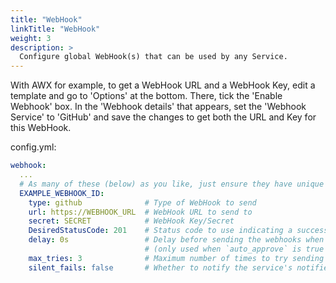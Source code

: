 ```yaml
---
title: "WebHook"
linkTitle: "WebHook"
weight: 3
description: >
  Configure global WebHook(s) that can be used by any Service.
---
```


With AWX for example, to get a WebHook URL and a WebHook Key, edit a template and go to
'Options' at the bottom. There, tick the 'Enable Webhook' box. In the 'Webhook details'
that appears, set the 'Webhook Service' to 'GitHub' and save the changes to get both
the URL and Key for this WebHook.

config.yml:
```yaml
webhook:
  ...
  # As many of these (below) as you like, just ensure they have unique ID's
  EXAMPLE_WEBHOOK_ID:
    type: github              # Type of WebHook to send
    url: https://WEBHOOK_URL  # WebHook URL to send to
    secret: SECRET            # WebHook Key/Secret
    DesiredStatusCode: 201    # Status code to use indicating a success. Using 0 will accept any 2XX status code
    delay: 0s                 # Delay before sending the webhooks when a new release is found
                              # (only used when `auto_approve` is true for the service)
    max_tries: 3              # Maximum number of times to try sending this message until a send is successful
    silent_fails: false       # Whether to notify the service's notifiers if max_tries fails occur
```
